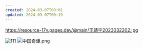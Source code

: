 ```yaml
---
created: 2024-03-07T00:01
updated: 2024-03-07T00:19
---
```

https://resource-17v.pages.dev/@main/王靖宇2023032202.jpg


![111]( https://resource-17v.pages.dev/东西方大小姐01.jpg )
![中国奇谭.png](https://resource-17v.pages.dev/中国奇谭.png)